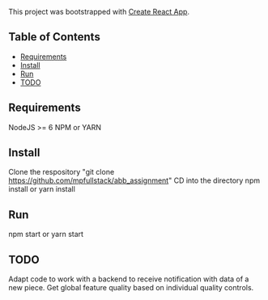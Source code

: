 This project was bootstrapped with [Create React App](https://github.com/facebookincubator/create-react-app).

## Table of Contents

- [Requirements](#Requirements)
- [Install](#Install)
- [Run](#Run)
- [TODO](#TODO)


## Requirements

NodeJS >= 6
NPM or YARN

## Install

Clone the respository "git clone https://github.com/mpfullstack/abb_assignment"
CD into the directory
npm install or yarn install

## Run

npm start or yarn start

## TODO

Adapt code to work with a backend to receive notification with data of a new piece.
Get global feature quality based on individual quality controls.
